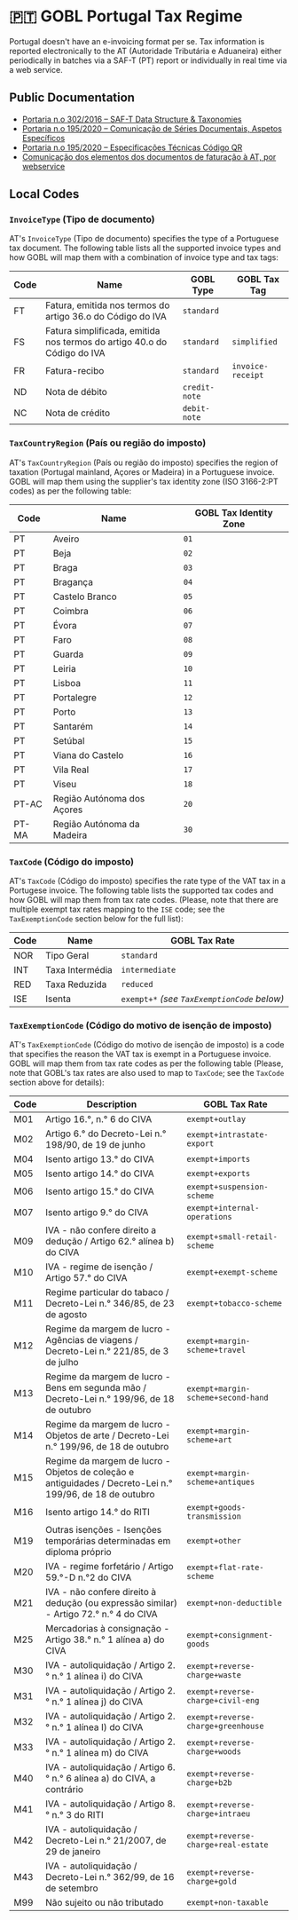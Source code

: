 # 🇵🇹 GOBL Portugal Tax Regime

Portugal doesn't have an e-invoicing format per se. Tax information is reported electronically to the AT (Autoridade Tributária e Aduaneira) either periodically in batches via a SAF-T (PT) report or individually in real time via a web service.

## Public Documentation

* [Portaria n.o 302/2016 – SAF-T Data Structure & Taxonomies](https://info.portaldasfinancas.gov.pt/pt/informacao_fiscal/legislacao/diplomas_legislativos/Documents/Portaria_302_2016.pdf)
* [Portaria n.o 195/2020 – Comunicação de Séries Documentais, Aspetos Específicos](https://info.portaldasfinancas.gov.pt/pt/apoio_contribuinte/Faturacao/Comunicacao_Series_ATCUD/Documents/Comunicacao_de_Series_Documentais_Manual_de_Integracao_de_SW_Aspetos_Genericos.pdf)
* [Portaria n.o 195/2020 – Especificações Técnicas Código QR](https://info.portaldasfinancas.gov.pt/pt/apoio_contribuinte/Novas_regras_faturacao/Documents/Especificacoes_Tecnicas_Codigo_QR.pdf)
* [Comunicação dos elementos dos documentos de faturação à AT, por webservice](https://info.portaldasfinancas.gov.pt/pt/apoio_contribuinte/Faturacao/Fatcorews/Documents/Comunicacao_dos_elementos_dos_documentos_de_faturacao.pdf)

## Local Codes

### `InvoiceType` (Tipo de documento)

AT's `InvoiceType` (Tipo de documento) specifies the type of a Portuguese tax document. The following table lists all the supported invoice types and how GOBL will map them with a combination of invoice type and tax tags:

| Code | Name | GOBL Type | GOBL Tax Tag |
| --- | --- | --- | --- |
| FT | Fatura, emitida nos termos do artigo 36.o do Código do IVA | `standard` | |
| FS | Fatura simplificada, emitida nos termos do artigo 40.o do Código do IVA | `standard` | `simplified` |
| FR | Fatura-recibo | `standard` | `invoice-receipt` |
| ND | Nota de débito | `credit-note` | |
| NC | Nota de crédito | `debit-note` | |

### `TaxCountryRegion` (País ou região do imposto)

AT's `TaxCountryRegion` (País ou região do imposto) specifies the region of taxation (Portugal mainland, Açores or Madeira) in a Portuguese invoice. GOBL will map them using the supplier's tax identity zone (ISO 3166-2:PT codes) as per the following table:

| Code | Name | GOBL Tax Identity Zone |
| --- | --- | --- |
| PT | Aveiro | `01` |
| PT | Beja | `02` |
| PT | Braga | `03` |
| PT | Bragança | `04` |
| PT | Castelo Branco | `05` |
| PT | Coimbra | `06` |
| PT | Évora | `07` |
| PT | Faro | `08` |
| PT | Guarda | `09` |
| PT | Leiria | `10` |
| PT | Lisboa | `11` |
| PT | Portalegre | `12` |
| PT | Porto | `13` |
| PT | Santarém | `14` |
| PT | Setúbal | `15` |
| PT | Viana do Castelo | `16` |
| PT | Vila Real | `17` |
| PT | Viseu | `18` |
| PT-AC | Região Autónoma dos Açores | `20` |
| PT-MA | Região Autónoma da Madeira | `30` |

### `TaxCode` (Código do imposto)

AT's `TaxCode` (Código do imposto) specifies the rate type of the VAT tax in a Portugese invoice. The following table lists the supported tax codes and how GOBL will map them from tax rate codes. (Please, note that there are multiple exempt tax rates mapping to the `ISE` code; see the `TaxExemptionCode` section below for the full list):

| Code | Name | GOBL Tax Rate |
| --- | --- | --- |
| NOR | Tipo Geral | `standard` |
| INT | Taxa Intermédia | `intermediate` |
| RED | Taxa Reduzida | `reduced` |
| ISE | Isenta | `exempt+*` _(see `TaxExemptionCode` below)_ |

### `TaxExemptionCode` (Código do motivo de isenção de imposto)

AT's `TaxExemptionCode` (Código do motivo de isenção de imposto) is a code that specifies the reason the VAT tax is exempt in a Portuguese invoice. GOBL will map them from tax rate codes as per the following table (Please, note that GOBL's tax rates are also used to map to `TaxCode`; see the `TaxCode` section above for details):

| Code | Description | GOBL Tax Rate |
| --- | --- | --- |
| M01 | Artigo 16.°, n.° 6 do CIVA | `exempt+outlay` |
| M02 | Artigo 6.° do Decreto-Lei n.° 198/90, de 19 de junho | `exempt+intrastate-export` |
| M04 | Isento artigo 13.° do CIVA | `exempt+imports` |
| M05 | Isento artigo 14.° do CIVA | `exempt+exports` |
| M06 | Isento artigo 15.° do CIVA | `exempt+suspension-scheme` |
| M07 | Isento artigo 9.° do CIVA | `exempt+internal-operations` |
| M09 | IVA - não confere direito a dedução / Artigo 62.° alínea b) do CIVA | `exempt+small-retail-scheme` |
| M10 | IVA - regime de isenção / Artigo 57.° do CIVA | `exempt+exempt-scheme` |
| M11 | Regime particular do tabaco / Decreto-Lei n.° 346/85, de 23 de agosto | `exempt+tobacco-scheme` |
| M12 | Regime da margem de lucro - Agências de viagens / Decreto-Lei n.° 221/85, de 3 de julho | `exempt+margin-scheme+travel` |
| M13 | Regime da margem de lucro - Bens em segunda mão / Decreto-Lei n.° 199/96, de 18 de outubro | `exempt+margin-scheme+second-hand` |
| M14 | Regime da margem de lucro - Objetos de arte / Decreto-Lei n.° 199/96, de 18 de outubro | `exempt+margin-scheme+art` |
| M15 | Regime da margem de lucro - Objetos de coleção e antiguidades / Decreto-Lei n.° 199/96, de 18 de outubro | `exempt+margin-scheme+antiques` |
| M16 | Isento artigo 14.° do RITI | `exempt+goods-transmission` |
| M19 | Outras isenções - Isenções temporárias determinadas em diploma próprio | `exempt+other` |
| M20 | IVA - regime forfetário / Artigo 59.°-D n.°2 do CIVA | `exempt+flat-rate-scheme` |
| M21 | IVA - não confere direito à dedução (ou expressão similar) - Artigo 72.° n.° 4 do CIVA | `exempt+non-deductible` |
| M25 | Mercadorias à consignação - Artigo 38.° n.° 1 alínea a) do CIVA | `exempt+consignment-goods` |
| M30 | IVA - autoliquidação / Artigo 2.° n.° 1 alínea i) do CIVA | `exempt+reverse-charge+waste` |
| M31 | IVA - autoliquidação / Artigo 2.° n.° 1 alínea j) do CIVA | `exempt+reverse-charge+civil-eng` |
| M32 | IVA - autoliquidação / Artigo 2.° n.° 1 alínea I) do CIVA | `exempt+reverse-charge+greenhouse` |
| M33 | IVA - autoliquidação / Artigo 2.° n.° 1 alínea m) do CIVA | `exempt+reverse-charge+woods` |
| M40 | IVA - autoliquidação / Artigo 6.° n.° 6 alínea a) do CIVA, a contrário | `exempt+reverse-charge+b2b` |
| M41 | IVA - autoliquidação / Artigo 8.° n.° 3 do RITI | `exempt+reverse-charge+intraeu` |
| M42 | IVA - autoliquidação / Decreto-Lei n.° 21/2007, de 29 de janeiro | `exempt+reverse-charge+real-estate` |
| M43 | IVA - autoliquidação / Decreto-Lei n.° 362/99, de 16 de setembro | `exempt+reverse-charge+gold` |
| M99 | Não sujeito ou não tributado | `exempt+non-taxable` |
